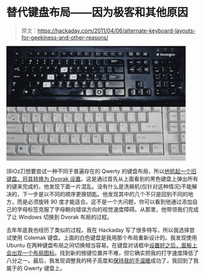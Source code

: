 # 替代键盘布局——因为极客和其他原因

> 原文：<https://hackaday.com/2011/04/06/alternate-keyboard-layouts-for-geekiness-and-other-reasons/>

![](img/57af4ac2bfae65368e89d622c9656562.png "dvorak-and-colemak")

[BiOzZ]想要尝试一种不同于普遍存在的 Qwerty 的键盘布局，所以[他抓起一个旧键盘，将其转换为 Dvorak 设置](http://forums.hackaday.com/viewtopic.php?f=3&t=560p=3894)。这是通过首先从上面看到的黑色键盘上弹出所有的键来完成的，他发现下面一片混乱。没有什么是洗碗机(仅针对这种情况)不能解决的，下一步是以不同的顺序更换钥匙。他发现其中的几个不只是回到不同的地方，而是必须旋转 90 度才能适合。这不是一个大问题，你可以看到他通过添加自己的字母标签克服了字母朝向错误方向的视觉速度障碍。从那里，他带领我们完成了让 Windows 切换到 Dvorak 布局的过程。

去年年底我也经历了类似的过程。我在 Hackaday 写了很多特写，所以我选择尝试使用 Colemak 键盘。上面的白色键盘是我用那个布局重新设计的。我发现使用 Ubuntu 在两种键盘布局之间切换相当容易。在键盘对话框中[设置好之后，面板上会出现一个布局图标](http://ubuntuforums.org/showthread.php?t=1656279)。找到新的按键位置并不难，但它确实把我的打字速度降低了八分之一。最后，我发现调整我的椅子高度和[保持我的手温暖](http://www.rei.com/product/801375)成功了，我回到了我属于的 Qwerty 键盘上。